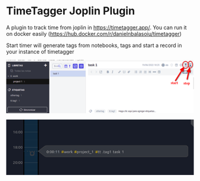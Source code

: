 # TimeTagger Joplin Plugin

A plugin to track time from joplin in https://timetagger.app/. You can run it on docker easily (https://hub.docker.com/r/danielnbalasoiu/timetagger)

Start timer will generate tags from notebooks, tags and start a record in your instance of timetagger

![joplin](/img/joplin.png)

![timetagger](/img/timetagger.png)